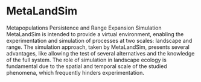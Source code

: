 # MetaLandSim
Metapopulations Persistence and Range Expansion Simulation
MetaLandSim is intended to provide a virtual environment, enabling the experimentation 
and simulation of processes at two scales: landscape and range. The simulation approach, 
taken by MetaLandSim, presents several advantages, like allowing the test of several 
alternatives and the knowledge of the full system. The role of simulation in landscape 
ecology is fundamental due to the spatial and temporal scale of the studied phenomena, 
which frequently hinders experimentation.
